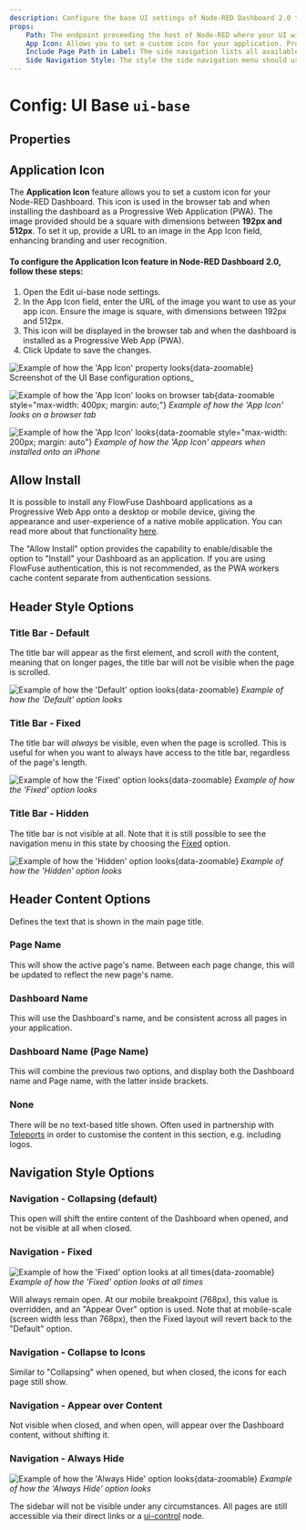 ```yaml
---
description: Configure the base UI settings of Node-RED Dashboard 2.0 to tailor the dashboard environment to your needs.
props:
    Path: The endpoint proceeding the host of Node-RED where your UI will be accessible
    App Icon: Allows you to set a custom icon for your application. Provide the URL to the App Icon, which will be displayed as the app icon and in the browser tab.
    Include Page Path in Label: The side navigation lists all available Pages for the Dashboard. By default, this will just show the page name, but this option allows you to also show the page's path.
    Side Navigation Style: The style the side navigation menu should use (default, fixed, icon, temporary, none)
---
```


<script setup>
    import AddedIn from '../../../components/AddedIn.vue';
    import SideBySideImages from '../../../components/SideBySideImages.vue';
</script>

# Config: UI Base `ui-base`

## Properties

<PropsTable :hide-dynamic="true"/>

## Application Icon <AddedIn version="1.18.0" />

The **Application Icon** feature allows you to set a custom icon for your Node-RED Dashboard. This icon is used in the browser tab and when installing the dashboard as a Progressive Web Application (PWA). The image provided should be a square with dimensions between **192px and 512px**. To set it up, provide a URL to an image in the App Icon field, enhancing branding and user recognition.

#### To configure the Application Icon feature in Node-RED Dashboard 2.0, follow these steps:

1. Open the Edit ui-base node settings.
2. In the App Icon field, enter the URL of the image you want to use as your app icon. Ensure the image is square, with dimensions between 192px and 512px.
3. This icon will be displayed in the browser tab and when the dashboard is installed as a Progressive Web App (PWA).
4. Click Update to save the changes.

![Example of how the 'App Icon' property looks](/images/node-examples/ui-base-app-icon.png "Example of how the 'App Icon' property looks"){data-zoomable}
Screenshot of the UI Base configuration options_

![Example of how the 'App Icon' looks on browser tab](/images/node-examples/ui-base-app-icon-favicon.png "Example of how the 'App Icon' looks on browser tab"){data-zoomable style="max-width: 400px; margin: auto;"}
_Example of how the 'App Icon' looks on a browser tab_

![Example of how the 'App Icon' looks](/images/node-examples/ui-base-app-icon-launcher.png "Example of how the 'App Icon' looks"){data-zoomable style="max-width: 200px; margin: auto"}
_Example of how the 'App Icon' appears when installed onto an iPhone_

## Allow Install <AddedIn version="1.23.0" />

It is possible to install any FlowFuse Dashboard applications as a Progressive Web App onto a desktop or mobile device, giving the appearance and user-experience of a native mobile application. You can read more about that functionality [here](../../user/pwa.md).

The "Allow Install" option provides the capability to enable/disable the option to "Install" your Dashboard as an application. If you are using FlowFuse authentication, this is not recommended, as the PWA workers cache content separate from authentication sessions.

## Header Style Options <AddedIn version="1.10.0" />

### Title Bar - Default

The title bar will appear as the first element, and scroll _with_ the content, meaning that on longer pages, the title bar will not be visible when the page is scrolled.

![Example of how the 'Default' option looks](/images/node-examples/ui-base-appbar-default.png "Example of how the 'Default' option looks"){data-zoomable}
_Example of how the 'Default' option looks_

### Title Bar - Fixed

The title bar will _always_ be visible, even when the page is scrolled. This is useful for when you want to always have access to the title bar, regardless of the page's length.

![Example of how the 'Fixed' option looks](/images/node-examples/ui-base-appbar-fixed.png "Example of how the 'Fixed' option looks"){data-zoomable}
_Example of how the 'Fixed' option looks_

### Title Bar - Hidden

The title bar is not visible at all. Note that it is still possible to see the navigation menu in this state by choosing the [Fixed](#fixed) option.

![Example of how the 'Hidden' option looks](/images/node-examples/ui-base-appbar-hidden.png "Example of how the 'Hidden' option looks"){data-zoomable}
_Example of how the 'Hidden' option looks_

## Header Content Options <AddedIn version="1.10.0" />

Defines the text that is shown in the main page title.

### Page Name

This will show the active page's name. Between each page change, this will be updated to reflect the new page's name.

### Dashboard Name

This will use the Dashboard's name, and be consistent across all pages in your application.

### Dashboard Name (Page Name)

This will combine the previous two options, and display both the Dashboard name and Page name, with the latter inside brackets.

### None

There will be no text-based title shown. Often used in partnership with [Teleports](../../nodes/widgets/ui-template.md#teleports) in order to customise the content in this section, e.g. including logos.


## Navigation Style Options <AddedIn version="1.2.0" />

### Navigation - Collapsing (default)

<SideBySideImages
    caption="Example of how the 'Collapsing' option looks when open (left) and closed (right)."
    left="/images/node-examples/ui-base-layout-default-open.png"
    right="/images/node-examples/ui-base-layout-sidebar-closed.png"
/>

This open will shift the entire content of the Dashboard when opened, and not be visible at all when closed.

### Navigation - Fixed

![Example of how the 'Fixed' option looks at all times](/images/node-examples/ui-base-layout-fixed.png "Example of how the 'Fixed' option looks at all times"){data-zoomable}
_Example of how the 'Fixed' option looks at all times_

Will always remain open. At our mobile breakpoint (768px), this value is overridden, and an "Appear Over" option is used. Note that at mobile-scale (screen width less than 768px), then the Fixed layout will revert back to the "Default" option.

### Navigation - Collapse to Icons

Similar to "Collapsing" when opened, but when closed, the icons for each page still show.

<SideBySideImages
    caption="Example of how the 'Collapsing' option looks when open (left) and closed (right)."
    left="/images/node-examples/ui-base-layout-default-open.png"
    right="/images/node-examples/ui-base-layout-icon-closed.png"
/>

### Navigation - Appear over Content

<SideBySideImages
    caption="Example of how the 'Collapsing' option looks when open (left) and closed (right)."
    left="/images/node-examples/ui-base-layout-over-open.png"
    right="/images/node-examples/ui-base-layout-sidebar-closed.png"
/>

Not visible when closed, and when open, will appear over the Dashboard content, without shifting it.

### Navigation - Always Hide

![Example of how the 'Always Hide' option looks](/images/node-examples/ui-base-layout-hide.png "Example of how the 'Always Hide' option looks"){data-zoomable}
_Example of how the 'Always Hide' option looks_

The sidebar will not be visible under any circumstances. All pages are still accessible via their direct links or a [ui-control](../widgets/ui-control.md) node.